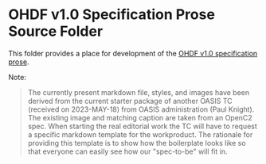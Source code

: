 # OHDF v1.0 Specification Prose Source Folder

This folder provides a place for development of the 
[OHDF v1.0 specification prose](ohdf-v1-editor-draft.md).

Note:
> The currently present markdown file, styles, and images have been derived from
> the current starter package of another OASIS TC (received on 2023-MAY-18)
> from OASIS administration (Paul Knight).
> The existing image and matching caption are taken from an OpenC2 spec.
> When starting the real editorial work the TC will have to request a specific
> markdown template for the workproduct.
> The rationale for providing this template is to show how the boilerplate
> looks like so that everyone can easily see how our "spec-to-be" will fit in.
